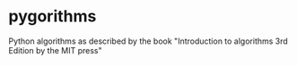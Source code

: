 # pygorithms
Python algorithms as described by the book "Introduction to algorithms 3rd Edition by the MIT press"
